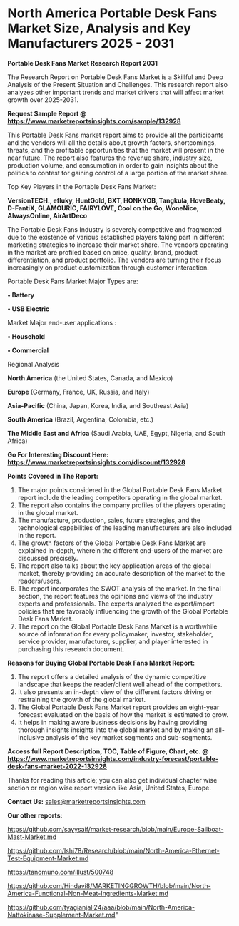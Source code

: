 # North America Portable Desk Fans Market Size, Analysis and Key Manufacturers 2025 - 2031

<strong>Portable Desk Fans Market Research Report 2031</strong>

The Research Report on Portable Desk Fans Market is a Skillful and Deep Analysis of the Present Situation and Challenges. This research report also analyzes other important trends and market drivers that will affect market growth over 2025-2031.

<strong>Request Sample Report @ <a href=https://www.marketreportsinsights.com/sample/132928>https://www.marketreportsinsights.com/sample/132928</a></strong>

This Portable Desk Fans market report aims to provide all the participants and the vendors will all the details about growth factors, shortcomings, threats, and the profitable opportunities that the market will present in the near future. The report also features the revenue share, industry size, production volume, and consumption in order to gain insights about the politics to contest for gaining control of a large portion of the market share.

Top Key Players in the Portable Desk Fans Market:

<strong>VersionTECH., efluky, HuntGold, BXT, HONKYOB, Tangkula, HoveBeaty, D-FantiX, GLAMOURIC, FAIRYLOVE, Cool on the Go, WoneNice, AlwaysOnline, AirArtDeco</strong>

The Portable Desk Fans Industry is severely competitive and fragmented due to the existence of various established players taking part in different marketing strategies to increase their market share. The vendors operating in the market are profiled based on price, quality, brand, product differentiation, and product portfolio. The vendors are turning their focus increasingly on product customization through customer interaction.

Portable Desk Fans Market Major Types are:

<strong>• Battery

• USB Electric</strong>

Market Major end-user applications :

<strong>• Household

• Commercial</strong>

Regional Analysis

</u><strong><b>North America</b></strong> (the United States, Canada, and Mexico)

<strong><b>Europe </b></strong>(Germany, France, UK, Russia, and Italy)

<strong><b>Asia-Pacific</b></strong> (China, Japan, Korea, India, and Southeast Asia)

<strong><b>South America</b></strong> (Brazil, Argentina, Colombia, etc.)

<strong><b>The Middle East and Africa</b></strong> (Saudi Arabia, UAE, Egypt, Nigeria, and South Africa)

<strong>Go For Interesting Discount Here: <a href=https://www.marketreportsinsights.com/discount/132928>https://www.marketreportsinsights.com/discount/132928</a></strong>

<strong>Points Covered in The Report:</strong>
<ol>
  <li>The major points considered in the Global Portable Desk Fans Market report include the leading competitors operating in the global market.</li>
  <li>The report also contains the company profiles of the players operating in the global market.</li>
  <li>The manufacture, production, sales, future strategies, and the technological capabilities of the leading manufacturers are also included in the report.</li>
  <li>The growth factors of the Global Portable Desk Fans Market are explained in-depth, wherein the different end-users of the market are discussed precisely.</li>
  <li>The report also talks about the key application areas of the global market, thereby providing an accurate description of the market to the readers/users.</li>
  <li>The report incorporates the SWOT analysis of the market. In the final section, the report features the opinions and views of the industry experts and professionals. The experts analyzed the export/import policies that are favorably influencing the growth of the Global Portable Desk Fans Market.</li>
  <li>The report on the Global Portable Desk Fans Market is a worthwhile source of information for every policymaker, investor, stakeholder, service provider, manufacturer, supplier, and player interested in purchasing this research document.</li>
</ol>
<strong>Reasons for Buying Global Portable Desk Fans Market Report:</strong>

<ol>
  <li>The report offers a detailed analysis of the dynamic competitive landscape that keeps the reader/client well ahead of the competitors.</li>
  <li>It also presents an in-depth view of the different factors driving or restraining the growth of the global market.</li>
  <li>The Global Portable Desk Fans Market report provides an eight-year forecast evaluated on the basis of how the market is estimated to grow.</li>
  <li>It helps in making aware business decisions by having providing thorough insights insights into the global market and by making an all-inclusive analysis of the key market segments and sub-segments.</li>
</ol>
<strong>Access full Report Description, TOC, Table of Figure, Chart, etc. @ <a href=https://www.marketreportsinsights.com/industry-forecast/portable-desk-fans-market-2022-132928>https://www.marketreportsinsights.com/industry-forecast/portable-desk-fans-market-2022-132928</a></strong>


Thanks for reading this article; you can also get individual chapter wise section or region wise report version like Asia, United States, Europe.

<strong>Contact Us:</strong>
sales@marketreportsinsights.com

<strong>Our other reports:</strong>

<a href=https://github.com/sayysaif/market-research/blob/main/Europe-Sailboat-Mast-Market.md>https://github.com/sayysaif/market-research/blob/main/Europe-Sailboat-Mast-Market.md</a>

<a href=https://github.com/Ishi78/Research/blob/main/North-America-Ethernet-Test-Equipment-Market.md>https://github.com/Ishi78/Research/blob/main/North-America-Ethernet-Test-Equipment-Market.md</a>

<a href=https://tanomuno.com/illust/500748>https://tanomuno.com/illust/500748</a>

<a href=https://github.com/Hindavi8/MARKETINGGROWTH/blob/main/North-America-Functional-Non-Meat-Ingredients-Market.md>https://github.com/Hindavi8/MARKETINGGROWTH/blob/main/North-America-Functional-Non-Meat-Ingredients-Market.md</a>

<a href=https://github.com/tyagianjali24/aaa/blob/main/North-America-Nattokinase-Supplement-Market.md>https://github.com/tyagianjali24/aaa/blob/main/North-America-Nattokinase-Supplement-Market.md</a>"
